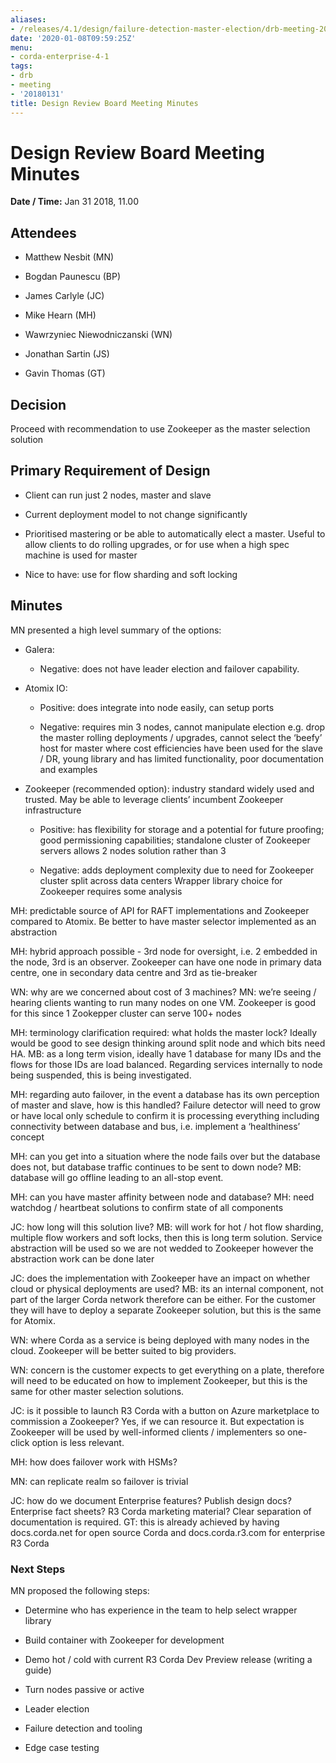 ```yaml
---
aliases:
- /releases/4.1/design/failure-detection-master-election/drb-meeting-20180131.html
date: '2020-01-08T09:59:25Z'
menu:
- corda-enterprise-4-1
tags:
- drb
- meeting
- '20180131'
title: Design Review Board Meeting Minutes
---
```



# Design Review Board Meeting Minutes

**Date / Time:** Jan 31 2018, 11.00


## Attendees


* Matthew Nesbit (MN)


* Bogdan Paunescu (BP)


* James Carlyle (JC)


* Mike Hearn (MH)


* Wawrzyniec Niewodniczanski (WN)


* Jonathan Sartin (JS)


* Gavin Thomas (GT)



## **Decision**

Proceed with recommendation to use Zookeeper as the master selection solution


## **Primary Requirement of Design**


* Client can run just 2 nodes, master and slave


* Current deployment model to not change significantly


* Prioritised mastering or be able to automatically elect a master. Useful to allow clients to do rolling upgrades, or for use when a high spec machine is used for master


* Nice to have: use for flow sharding and soft locking



## **Minutes**

MN presented a high level summary of the options:


* Galera:


    * Negative: does not have leader election and failover capability.



* Atomix IO:


    * Positive: does integrate into node easily, can setup ports


    * Negative: requires min 3 nodes, cannot manipulate election e.g. drop the master rolling deployments / upgrades, cannot select the ‘beefy’ host for master where cost efficiencies have been used for the slave / DR, young library and has limited functionality, poor documentation and examples



* Zookeeper (recommended option): industry standard widely used and trusted. May be able to leverage clients’ incumbent Zookeeper infrastructure


    * Positive: has flexibility for storage and a potential for future proofing; good permissioning capabilities; standalone cluster of Zookeeper servers allows 2 nodes solution rather than 3


    * Negative: adds deployment complexity due to need for Zookeeper cluster split across data centers
                                Wrapper library choice for Zookeeper requires some analysis



MH: predictable source of API for RAFT implementations and Zookeeper compared to Atomix. Be better to have master
                selector implemented as an abstraction

MH: hybrid approach possible - 3rd node for oversight, i.e. 2 embedded in the node, 3rd is an observer. Zookeeper can
                have one node in primary data centre, one in secondary data centre and 3rd as tie-breaker

WN: why are we concerned about cost of 3 machines? MN: we’re seeing / hearing clients wanting to run many nodes on one
                VM. Zookeeper is good for this since 1 Zookepper cluster can serve 100+ nodes

MH: terminology clarification required: what holds the master lock? Ideally would be good to see design thinking around
                split node and which bits need HA. MB: as a long term vision, ideally have 1 database for many IDs and the flows for
                those IDs are load balanced. Regarding services internally to node being suspended, this is being investigated.

MH: regarding auto failover, in the event a database has its own perception of master and slave, how is this handled?
                Failure detector will need to grow or have local only schedule to confirm it is processing everything including
                connectivity between database and bus, i.e. implement a ‘healthiness’ concept

MH: can you get into a situation where the node fails over but the database does not, but database traffic continues to
                be sent to down node? MB: database will go offline leading to an all-stop event.

MH: can you have master affinity between node and database? MH: need watchdog / heartbeat solutions to confirm state of
                all components

JC: how long will this solution live? MB: will work for hot / hot flow sharding, multiple flow workers and soft locks,
                then this is long term solution. Service abstraction will be used so we are not wedded to Zookeeper however the
                abstraction work can be done later

JC: does the implementation with Zookeeper have an impact on whether cloud or physical deployments are used? MB: its an
                internal component, not part of the larger Corda network therefore can be either. For the customer they will have to
                deploy a separate Zookeeper solution, but this is the same for Atomix.

WN: where Corda as a service is being deployed with many nodes in the cloud. Zookeeper will be better suited to big
                providers.

WN: concern is the customer expects to get everything on a plate, therefore will need to be educated on how to implement
                Zookeeper, but this is the same for other master selection solutions.

JC: is it possible to launch R3 Corda with a button on Azure marketplace to commission a Zookeeper? Yes, if we can
                resource it. But expectation is Zookeeper will be used by well-informed clients / implementers so one-click option is
                less relevant.

MH: how does failover work with HSMs?

MN: can replicate realm so failover is trivial

JC: how do we document Enterprise features? Publish design docs? Enterprise fact sheets? R3 Corda marketing material?
                Clear separation of documentation is required. GT: this is already achieved by having docs.corda.net for open source
                Corda and docs.corda.r3.com for enterprise R3 Corda


### Next Steps

MN proposed the following steps:


* Determine who has experience in the team to help select wrapper library


* Build container with Zookeeper for development


* Demo hot / cold with current R3 Corda Dev Preview release (writing a guide)


* Turn nodes passive or active


* Leader election


* Failure detection and tooling


* Edge case testing



